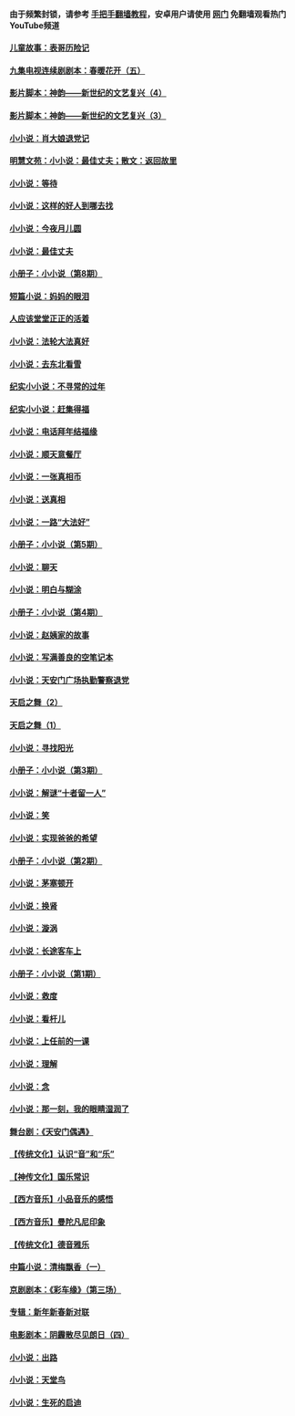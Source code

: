 #### 由于频繁封锁，请参考 [手把手翻墙教程](https://github.com/gfw-breaker/guides/wiki/)，安卓用户请使用 [网门](https://github.com/gfw-breaker/nogfw/blob/master/dl.md?t=06012300) 免翻墙观看热门YouTube频道 

#### [儿童故事：表哥历险记](../pages/328/383535.md?t=06012300) 

#### [九集电视连续剧剧本：春暖花开（五）](../pages/328/275919.md?t=06012300) 

#### [影片脚本：神韵——新世纪的文艺复兴（4）](../pages/328/266089.md?t=06012300) 

#### [影片脚本：神韵——新世纪的文艺复兴（3）](../pages/328/266087.md?t=06012300) 

#### [小小说：肖大娘退党记](../pages/328/239807.md?t=06012300) 

#### [明慧文苑：小小说：最佳丈夫；散文：返回故里](../pages/328/3439.md?t=06012300) 

#### [小小说：等待](../pages/328/223927.md?t=06012300) 

#### [小小说：这样的好人到哪去找](../pages/328/209396.md?t=06012300) 

#### [小小说：今夜月儿圆](../pages/328/193588.md?t=06012300) 

#### [小小说：最佳丈夫](../pages/328/190938.md?t=06012300) 

#### [小册子：小小说（第8期）](../pages/328/188202.md?t=06012300) 

#### [短篇小说：妈妈的眼泪](../pages/328/187712.md?t=06012300) 

#### [人应该堂堂正正的活着](../pages/328/182430.md?t=06012300) 

#### [小小说：法轮大法真好](../pages/328/174669.md?t=06012300) 

#### [小小说：去东北看雪](../pages/328/173882.md?t=06012300) 

#### [纪实小小说：不寻常的过年](../pages/328/173187.md?t=06012300) 

#### [纪实小小说：赶集得福](../pages/328/172652.md?t=06012300) 

#### [小小说：电话拜年结福缘](../pages/328/172533.md?t=06012300) 

#### [小小说：顺天意餐厅](../pages/328/170182.md?t=06012300) 

#### [小小说：一张真相币](../pages/328/169410.md?t=06012300) 

#### [小小说：送真相](../pages/328/166713.md?t=06012300) 

#### [小小说：一路“大法好”](../pages/328/162016.md?t=06012300) 

#### [小册子：小小说（第5期）](../pages/328/161131.md?t=06012300) 

#### [小小说：聊天](../pages/328/159640.md?t=06012300) 

#### [小小说：明白与糊涂](../pages/328/158101.md?t=06012300) 

#### [小册子：小小说（第4期）](../pages/328/158006.md?t=06012300) 

#### [小小说：赵姨家的故事](../pages/328/157843.md?t=06012300) 

#### [小小说：写满善良的空笔记本](../pages/328/157382.md?t=06012300) 

#### [小小说：天安门广场执勤警察退党](../pages/328/156982.md?t=06012300) 

#### [天启之舞（2）](../pages/328/153440.md?t=06012300) 

#### [天启之舞（1）](../pages/328/153439.md?t=06012300) 

#### [小小说：寻找阳光](../pages/328/153065.md?t=06012300) 

#### [小册子：小小说（第3期）](../pages/328/151715.md?t=06012300) 

#### [小小说：解谜“十者留一人”](../pages/328/148967.md?t=06012300) 

#### [小小说：笑](../pages/328/148905.md?t=06012300) 

#### [小小说：实现爸爸的希望](../pages/328/148096.md?t=06012300) 

#### [小册子：小小说（第2期）](../pages/328/147214.md?t=06012300) 

#### [小小说：茅塞顿开](../pages/328/147030.md?t=06012300) 

#### [小小说：换肾](../pages/328/146770.md?t=06012300) 

#### [小小说：漩涡](../pages/328/146683.md?t=06012300) 

#### [小小说：长途客车上](../pages/328/145076.md?t=06012300) 

#### [小册子：小小说（第1期）](../pages/328/143963.md?t=06012300) 

#### [小小说：救度](../pages/328/143927.md?t=06012300) 

#### [小小说：看杆儿](../pages/328/142137.md?t=06012300) 

#### [小小说：上任前的一课](../pages/328/140808.md?t=06012300) 

#### [小小说：理解](../pages/328/140476.md?t=06012300) 

#### [小小说：念](../pages/328/139513.md?t=06012300) 

#### [小小说：那一刻，我的眼睛湿润了](../pages/328/138476.md?t=06012300) 

#### [舞台剧：《天安门偶遇》](../pages/328/117155.md?t=06012300) 

#### [【传统文化】认识“音”和“乐”](../pages/328/108667.md?t=06012300) 

#### [【神传文化】国乐常识](../pages/328/104225.md?t=06012300) 

#### [【西方音乐】小品音乐的感悟](../pages/328/102924.md?t=06012300) 

#### [【西方音乐】曼陀凡尼印象](../pages/328/102922.md?t=06012300) 

#### [【传统文化】德音雅乐](../pages/328/102923.md?t=06012300) 

#### [中篇小说：清梅飘香（一）](../pages/328/101058.md?t=06012300) 

#### [京剧剧本：《彩车缘》（第三场）](../pages/328/96434.md?t=06012300) 

#### [专辑：新年新春新对联](../pages/328/94991.md?t=06012300) 

#### [电影剧本：阴霾散尽见朗日（四）](../pages/328/87081.md?t=06012300) 

#### [小小说：出路](../pages/328/84848.md?t=06012300) 

#### [小小说：天堂鸟](../pages/328/83084.md?t=06012300) 

#### [小小说：生死的启迪](../pages/328/70977.md?t=06012300) 

